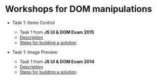 #   Workshops for DOM manipulations


-   Task 1: Items Control
    -   Task 1 from **JS UI & DOM Exam 2015**
    -   [Description](items-control/task)
    -   [Steps for building a solution](items-control)

-   Task 1: Image Preview
    -   Task 1 from **JS UI & DOM Exam 2014**
    -   [Description](image-preview/task)
    -   [Steps for building a solution](image-preview)